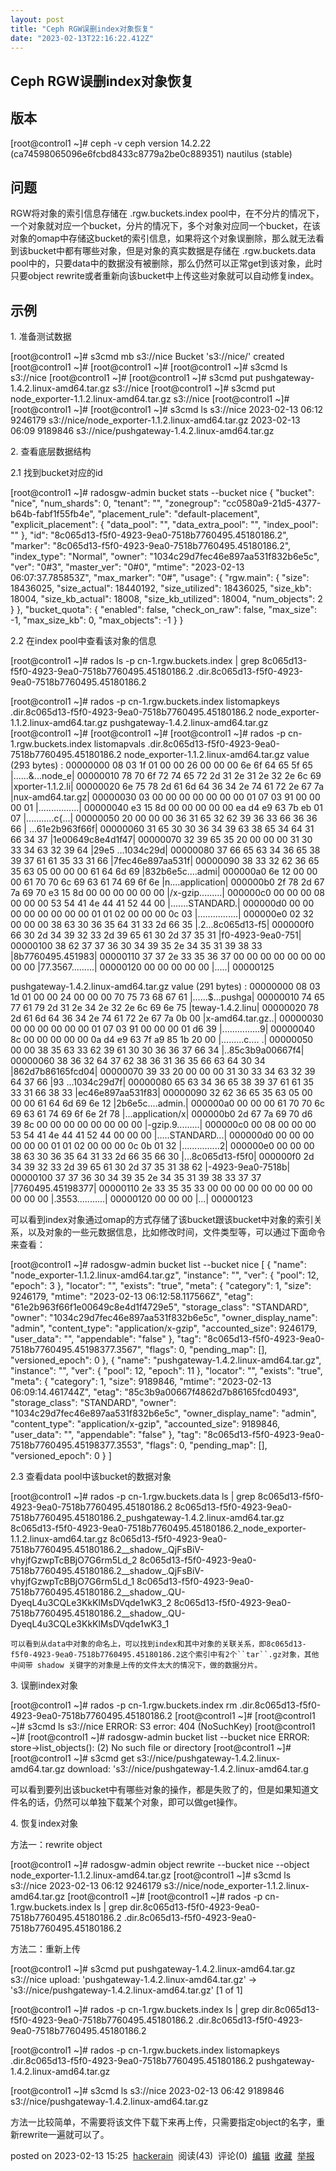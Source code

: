 ```yaml
---
layout: post
title: "Ceph RGW误删index对象恢复"
date: "2023-02-13T22:16:22.412Z"
---
```

Ceph RGW误删index对象恢复
-------------------

版本
--

\[root@control1 ~\]# ceph -v
ceph version 14.2.22 (ca74598065096e6fcbd8433c8779a2be0c889351) nautilus (stable)

问题
--

RGW将对象的索引信息存储在 <zone>.rgw.buckets.index pool中，在不分片的情况下，一个对象就对应一个bucket，分片的情况下，多个对象对应同一个bucket，在该对象的omap中存储这bucket的索引信息，如果将这个对象误删除，那么就无法看到该bucket中都有哪些对象，但是对象的真实数据是存储在 <zone>.rgw.buckets.data pool中的，只要data中的数据没有被删除，那么仍然可以正常get到该对象，此时只要object rewrite或者重新向该bucket中上传这些对象就可以自动修复index。

示例
--

1\. 准备测试数据

\[root@control1 ~\]# s3cmd mb s3://nice
Bucket 's3://nice/' created
\[root@control1 ~\]#
\[root@control1 ~\]#
\[root@control1 ~\]# s3cmd  ls s3://nice
\[root@control1 ~\]#
\[root@control1 ~\]# s3cmd put pushgateway-1.4.2.linux-amd64.tar.gz  s3://nice
\[root@control1 ~\]# s3cmd put node\_exporter-1.1.2.linux-amd64.tar.gz s3://nice
\[root@control1 ~\]#
\[root@control1 ~\]#
\[root@control1 ~\]# s3cmd ls s3://nice
2023\-02\-13 06:12      9246179  s3://nice/node\_exporter-1.1.2.linux-amd64.tar.gz
2023\-02\-13 06:09      9189846  s3://nice/pushgateway-1.4.2.linux-amd64.tar.gz

2. 查看底层数据结构

2.1 找到bucket对应的id

\[root@control1 ~\]# radosgw-admin bucket stats --bucket nice
{
    "bucket": "nice",
    "num\_shards": 0,
    "tenant": "",
    "zonegroup": "cc0580a9-21d5-4377-b64b-fabf1f55fb4e",
    "placement\_rule": "default-placement",
    "explicit\_placement": {
        "data\_pool": "",
        "data\_extra\_pool": "",
        "index\_pool": ""
    },
    "id": "8c065d13-f5f0-4923-9ea0-7518b7760495.45180186.2",
    "marker": "8c065d13-f5f0-4923-9ea0-7518b7760495.45180186.2",
    "index\_type": "Normal",
    "owner": "1034c29d7fec46e897aa531f832b6e5c",
    "ver": "0#3",
    "master\_ver": "0#0",
    "mtime": "2023-02-13 06:07:37.785853Z",
    "max\_marker": "0#",
    "usage": {
        "rgw.main": {
            "size": 18436025,
            "size\_actual": 18440192,
            "size\_utilized": 18436025,
            "size\_kb": 18004,
            "size\_kb\_actual": 18008,
            "size\_kb\_utilized": 18004,
            "num\_objects": 2
        }
    },
    "bucket\_quota": {
        "enabled": false,
        "check\_on\_raw": false,
        "max\_size": -1,
        "max\_size\_kb": 0,
        "max\_objects": -1
    }
}

2.2 在index pool中查看该对象的信息

\[root@control1 ~\]# rados ls -p cn-1.rgw.buckets.index  | grep 8c065d13-f5f0-4923\-9ea0-7518b7760495.45180186.2
.dir.8c065d13-f5f0-4923\-9ea0-7518b7760495.45180186.2
 
\[root@control1 ~\]# rados -p cn-1.rgw.buckets.index listomapkeys .dir.8c065d13-f5f0-4923\-9ea0-7518b7760495.45180186.2
node\_exporter\-1.1.2.linux-amd64.tar.gz
pushgateway\-1.4.2.linux-amd64.tar.gz
\[root@control1 ~\]#
\[root@control1 ~\]#
\[root@control1 ~\]# rados -p cn-1.rgw.buckets.index listomapvals .dir.8c065d13-f5f0-4923\-9ea0-7518b7760495.45180186.2
node\_exporter\-1.1.2.linux-amd64.tar.gz
value (293 bytes) :
00000000  08 03 1f 01 00 00 26 00  00 00 6e 6f 64 65 5f 65  |......&...node\_e|
00000010  78 70 6f 72 74 65 72 2d  31 2e 31 2e 32 2e 6c 69  |xporter-1.1.2.li|
00000020  6e 75 78 2d 61 6d 64 36  34 2e 74 61 72 2e 67 7a  |nux-amd64.tar.gz|
00000030  03 00 00 00 00 00 00 00  01 07 03 91 00 00 00 01  |................|
00000040  e3 15 8d 00 00 00 00 00  ea d4 e9 63 7b eb 01 07  |...........c{...|
00000050  20 00 00 00 36 31 65 32  62 39 36 33 66 36 36 66  | ...61e2b963f66f|
00000060  31 65 30 30 36 34 39 63  38 65 34 64 31 66 34 37  |1e00649c8e4d1f47|
00000070  32 39 65 35 20 00 00 00  31 30 33 34 63 32 39 64  |29e5 ...1034c29d|
00000080  37 66 65 63 34 36 65 38  39 37 61 61 35 33 31 66  |7fec46e897aa531f|
00000090  38 33 32 62 36 65 35 63  05 00 00 00 61 64 6d 69  |832b6e5c....admi|
000000a0  6e 12 00 00 00 61 70 70  6c 69 63 61 74 69 6f 6e  |n....application|
000000b0  2f 78 2d 67 7a 69 70 e3  15 8d 00 00 00 00 00 00  |/x-gzip.........|
000000c0  00 00 00 08 00 00 00 53  54 41 4e 44 41 52 44 00  |.......STANDARD.|
000000d0  00 00 00 00 00 00 00 00  01 01 02 00 00 00 0c 03  |................|
000000e0  02 32 00 00 00 38 63 30  36 35 64 31 33 2d 66 35  |.2...8c065d13-f5|
000000f0  66 30 2d 34 39 32 33 2d  39 65 61 30 2d 37 35 31  |f0-4923\-9ea0-751|
00000100  38 62 37 37 36 30 34 39  35 2e 34 35 31 39 38 33  |8b7760495.451983|
00000110  37 37 2e 33 35 36 37 00  00 00 00 00 00 00 00 00  |77.3567.........|
00000120  00 00 00 00 00                                    |.....|
00000125

pushgateway\-1.4.2.linux-amd64.tar.gz
value (291 bytes) :
00000000  08 03 1d 01 00 00 24 00  00 00 70 75 73 68 67 61  |......$...pushga|
00000010  74 65 77 61 79 2d 31 2e  34 2e 32 2e 6c 69 6e 75  |teway-1.4.2.linu|
00000020  78 2d 61 6d 64 36 34 2e  74 61 72 2e 67 7a 0b 00  |x-amd64.tar.gz..|
00000030  00 00 00 00 00 00 01 07  03 91 00 00 00 01 d6 39  |...............9|
00000040  8c 00 00 00 00 00 0a d4  e9 63 7f a9 85 1b 20 00  |.........c.... .|
00000050  00 00 38 35 63 33 62 39  61 30 30 36 36 37 66 34  |..85c3b9a00667f4|
00000060  38 36 32 64 37 62 38 36  31 36 35 66 63 64 30 34  |862d7b86165fcd04|
00000070  39 33 20 00 00 00 31 30  33 34 63 32 39 64 37 66  |93 ...1034c29d7f|
00000080  65 63 34 36 65 38 39 37  61 61 35 33 31 66 38 33  |ec46e897aa531f83|
00000090  32 62 36 65 35 63 05 00  00 00 61 64 6d 69 6e 12  |2b6e5c....admin.|
000000a0  00 00 00 61 70 70 6c 69  63 61 74 69 6f 6e 2f 78  |...application/x|
000000b0  2d 67 7a 69 70 d6 39 8c  00 00 00 00 00 00 00 00  |-gzip.9.........|
000000c0  00 08 00 00 00 53 54 41  4e 44 41 52 44 00 00 00  |.....STANDARD...|
000000d0  00 00 00 00 00 00 01 01  02 00 00 00 0c 0b 01 32  |...............2|
000000e0  00 00 00 38 63 30 36 35  64 31 33 2d 66 35 66 30  |...8c065d13-f5f0|
000000f0  2d 34 39 32 33 2d 39 65  61 30 2d 37 35 31 38 62  |-4923\-9ea0-7518b|
00000100  37 37 36 30 34 39 35 2e  34 35 31 39 38 33 37 37  |7760495.45198377|
00000110  2e 33 35 35 33 00 00 00  00 00 00 00 00 00 00 00  |.3553...........|
00000120  00 00 00                                          |...|
00000123

可以看到index对象通过omap的方式存储了该bucket跟该bucket中对象的索引关系，以及对象的一些元数据信息，比如修改时间，文件类型等，可以通过下面命令来查看：

\[root@control1 ~\]# radosgw-admin bucket list --bucket nice
\[
    {
        "name": "node\_exporter-1.1.2.linux-amd64.tar.gz",
        "instance": "",
        "ver": {
            "pool": 12,
            "epoch": 3
        },
        "locator": "",
        "exists": "true",
        "meta": {
            "category": 1,
            "size": 9246179,
            "mtime": "2023-02-13 06:12:58.117566Z",
            "etag": "61e2b963f66f1e00649c8e4d1f4729e5",
            "storage\_class": "STANDARD",
            "owner": "1034c29d7fec46e897aa531f832b6e5c",
            "owner\_display\_name": "admin",
            "content\_type": "application/x-gzip",
            "accounted\_size": 9246179,
            "user\_data": "",
            "appendable": "false"
        },
        "tag": "8c065d13-f5f0-4923-9ea0-7518b7760495.45198377.3567",
        "flags": 0,
        "pending\_map": \[\],
        "versioned\_epoch": 0
    },
    {
        "name": "pushgateway-1.4.2.linux-amd64.tar.gz",
        "instance": "",
        "ver": {
            "pool": 12,
            "epoch": 11
        },
        "locator": "",
        "exists": "true",
        "meta": {
            "category": 1,
            "size": 9189846,
            "mtime": "2023-02-13 06:09:14.461744Z",
            "etag": "85c3b9a00667f4862d7b86165fcd0493",
            "storage\_class": "STANDARD",
            "owner": "1034c29d7fec46e897aa531f832b6e5c",
            "owner\_display\_name": "admin",
            "content\_type": "application/x-gzip",
            "accounted\_size": 9189846,
            "user\_data": "",
            "appendable": "false"
        },
        "tag": "8c065d13-f5f0-4923-9ea0-7518b7760495.45198377.3553",
        "flags": 0,
        "pending\_map": \[\],
        "versioned\_epoch": 0
    }
\]

2.3 查看data pool中该bucket的数据对象

\[root@control1 ~\]# rados -p cn-1.rgw.buckets.data ls | grep 8c065d13-f5f0-4923\-9ea0-7518b7760495.45180186.2
8c065d13\-f5f0-4923\-9ea0-7518b7760495.45180186.2\_pushgateway-1.4.2.linux-amd64.tar.gz
8c065d13\-f5f0-4923\-9ea0-7518b7760495.45180186.2\_node\_exporter-1.1.2.linux-amd64.tar.gz
8c065d13\-f5f0-4923\-9ea0-7518b7760495.45180186.2\_\_shadow\_.QjFsBiV-vhyjfGzwpTcBBjO7G6rm5Ld\_2
8c065d13\-f5f0-4923\-9ea0-7518b7760495.45180186.2\_\_shadow\_.QjFsBiV-vhyjfGzwpTcBBjO7G6rm5Ld\_1
8c065d13\-f5f0-4923\-9ea0-7518b7760495.45180186.2\_\_shadow\_.QU-DyeqL4u3CQLe3KkKlMsDVqde1wK3\_2
8c065d13\-f5f0-4923\-9ea0-7518b7760495.45180186.2\_\_shadow\_.QU-DyeqL4u3CQLe3KkKlMsDVqde1wK3\_1

`可以看到从data中对象的命名上，可以找到index和其中对象的关联关系，即8c065d13-f5f0-4923-9ea0-7518b7760495.45180186.2这个索引中有2个``tar``.gz对象，其他中间带 shadow 关键字的对象是上传的文件太大的情况下，做的数据分片。`

3\. 误删index对象

\[root@control1 ~\]# rados -p cn-1.rgw.buckets.index rm .dir.8c065d13-f5f0-4923\-9ea0-7518b7760495.45180186.2
\[root@control1 ~\]#
\[root@control1 ~\]# s3cmd ls s3://nice
ERROR: S3 error: 404 (NoSuchKey)
\[root@control1 ~\]#
\[root@control1 ~\]# radosgw-admin bucket list --bucket nice
ERROR: store\->list\_objects(): (2) No such file or directory
\[root@control1 ~\]#
\[root@control1 ~\]# s3cmd get s3://nice/pushgateway-1.4.2.linux-amd64.tar.gz
download: 's3://nice/pushgateway-1.4.2.linux-amd64.tar.g

可以看到要列出该bucket中有哪些对象的操作，都是失败了的，但是如果知道文件名的话，仍然可以单独下载某个对象，即可以做get操作。

4\. 恢复index对象

方法一：rewrite object

\[root@control1 ~\]# radosgw-admin object rewrite --bucket nice --object node\_exporter-1.1.2.linux-amd64.tar.gz
\[root@control1 ~\]# s3cmd ls s3://nice
2023\-02\-13 06:12      9246179  s3://nice/node\_exporter-1.1.2.linux-amd64.tar.gz
\[root@control1 ~\]#
\[root@control1 ~\]# rados -p cn-1.rgw.buckets.index ls | grep dir.8c065d13-f5f0-4923\-9ea0-7518b7760495.45180186.2
.dir.8c065d13-f5f0-4923\-9ea0-7518b7760495.45180186.2

方法二：重新上传

\[root@control1 ~\]# s3cmd put pushgateway-1.4.2.linux-amd64.tar.gz s3://nice
upload: 'pushgateway-1.4.2.linux-amd64.tar.gz' -> 's3://nice/pushgateway-1.4.2.linux-amd64.tar.gz'  \[1 of 1\]
 
\[root@control1 ~\]# rados -p cn-1.rgw.buckets.index ls | grep dir.8c065d13-f5f0-4923\-9ea0-7518b7760495.45180186.2
.dir.8c065d13-f5f0-4923\-9ea0-7518b7760495.45180186.2
 
\[root@control1 ~\]# rados -p cn-1.rgw.buckets.index listomapkeys .dir.8c065d13-f5f0-4923\-9ea0-7518b7760495.45180186.2
pushgateway\-1.4.2.linux-amd64.tar.gz
 
\[root@control1 ~\]# s3cmd ls s3://nice
2023\-02\-13 06:42      9189846  s3://nice/pushgateway-1.4.2.linux-amd64.tar.gz

方法一比较简单，不需要将该文件下载下来再上传，只需要指定object的名字，重新rewrite一遍就可以了。 

posted on 2023-02-13 15:25  [hackerain](https://www.cnblogs.com/hackerain/)  阅读(43)  评论(0)  [编辑](https://i.cnblogs.com/EditPosts.aspx?postid=17116547)  [收藏](javascript:void(0))  [举报](javascript:void(0))